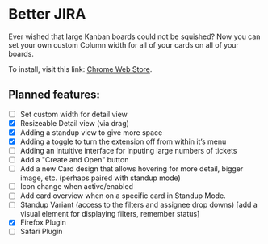 # Better JIRA

Ever wished that large Kanban boards could not be squished? Now you can set your own custom Column width for all of your cards on all of your boards.

To install, visit this link: [Chrome Web Store](https://chrome.google.com/webstore/detail/better-jira/adjlkmhgnjccbagimdppnminndehkmgl).

## Planned features:

- [ ] Set custom width for detail view
- [x] Resizeable Detail view (via drag)
- [x] Adding a standup view to give more space
- [x] Adding a toggle to turn the extension off from within it’s menu
- [ ] Adding an intuitive interface for inputing large numbers of tickets
- [ ] Add a "Create and Open" button
- [ ] Add a new Card design that allows hovering for more detail, bigger image, etc. (perhaps paired with standup mode)
- [ ] Icon change when active/enabled
- [ ] Add card overview when on a specific card in Standup Mode.
- [ ] Standup Variant (access to the filters and assignee drop downs) [add a visual element for displaying filters, remember status]
- [x] Firefox Plugin
- [ ] Safari Plugin
